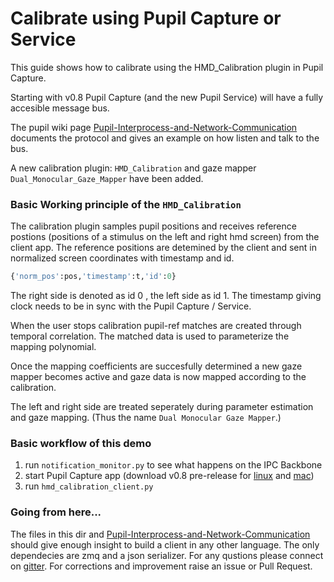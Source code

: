 # Calibrate using Pupil Capture or Service

This guide shows how to calibrate using the HMD_Calibration plugin in Pupil Capture.

Starting with v0.8 Pupil Capture (and the new Pupil Service) will have a fully accesible message bus.

The pupil wiki page [Pupil-Interprocess-and-Network-Communication](https://github.com/pupil-labs/pupil/wiki/Pupil-Interprocess-and-Network-Communication) documents the protocol and gives an example on how listen and talk to the bus.

A new calibration plugin: `HMD_Calibration` and gaze mapper `Dual_Monocular_Gaze_Mapper` have been added.

### Basic Working principle of the `HMD_Calibration`

The calibration plugin samples pupil positions and receives reference postions (positions of a stimulus on the left and right hmd screen) from the client app. The reference positions are detemined by the client and sent in normalized screen coordinates with timestamp and id.

```python
{'norm_pos':pos,'timestamp':t,'id':0}
```

The right side is denoted as id 0 , the left side as id 1. The timestamp giving clock needs to be in sync with the Pupil Capture / Service.

When the user stops calibration pupil-ref matches are created through temporal correlation. The matched data is used to parameterize the mapping polynomial.

Once the mapping coefficients are succesfully determined a new gaze mapper becomes active and gaze data is now mapped according to the calibration.

The left and right side are treated seperately during parameter estimation and gaze mapping. (Thus the name `Dual Monocular Gaze Mapper`.)


### Basic workflow of this demo

 1) run `notification_monitor.py` to see what happens on the IPC Backbone
 2) start Pupil Capture app (download v0.8 pre-release for [linux]() and [mac]())
 3) run `hmd_calibration_client.py`


### Going from here...

The files in this dir and [Pupil-Interprocess-and-Network-Communication](https://github.com/pupil-labs/pupil/wiki/Pupil-Interprocess-and-Network-Communication) should give enough insight to build a client in any other language. The only dependecies are zmq and a json serializer. For any qustions please connect on [gitter](https://gitter.im/pupil-labs/hmd-eyes). For corrections and improvement raise an issue or Pull Request.



